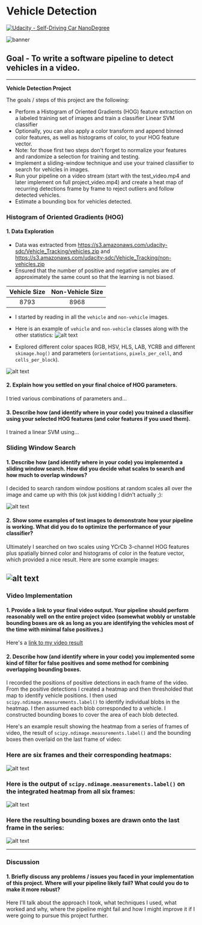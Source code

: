 
[//]: # (Image References)
[image1]: ./examples/car_not_car.png
[image2]: ./examples/HOG_example.jpg
[image3]: ./examples/sliding_windows.jpg
[image4]: ./examples/sliding_window.jpg
[image5]: ./examples/bboxes_and_heat.png
[image6]: ./examples/labels_map.png
[image7]: ./examples/output_bboxes.png
[image8]: ./output_images/banner.png "Banner"
[image9]: ./output_images/dataset_exploration.png "dataset_exploration"
[image10]: ./output_images/hog.png "hog"
[image11]: ./output_images/window.png "window"
[image12]: ./output_images/sliding_window_roi.png "sliding_window_roi"
[image13]: ./output_images/multiple_detection1.png "multiple_detection1"
[image14]: ./output_images/multiple_detection2.png "multiple_detection2"
[image15]: ./output_images/heatmap_without_threshold.png "heatmap_without_threshold"
[image16]: ./output_images/heatmap_with_threshold.png "heatmap_with_threshold"
[image17]: ./output_images/heatmap_grayscale.png "heatmap_grayscale"
[image18]: ./output_images/object_detection_final.png "object_detection_final"
[image19]: ./output_images/output1.gif "output1"
[image20]: ./output_images/output2.gif "output2"
[video1]: ./project_video.mp4

# Vehicle Detection
[![Udacity - Self-Driving Car NanoDegree](https://s3.amazonaws.com/udacity-sdc/github/shield-carnd.svg)](http://www.udacity.com/drive)

![banner][image8]

## Goal - To write a software pipeline to detect vehicles in a video.

---

**Vehicle Detection Project**

The goals / steps of this project are the following:

* Perform a Histogram of Oriented Gradients (HOG) feature extraction on a labeled training set of images and train a classifier Linear SVM classifier
* Optionally, you can also apply a color transform and append binned color features, as well as histograms of color, to your HOG feature vector. 
* Note: for those first two steps don't forget to normalize your features and randomize a selection for training and testing.
* Implement a sliding-window technique and use your trained classifier to search for vehicles in images.
* Run your pipeline on a video stream (start with the test_video.mp4 and later implement on full project_video.mp4) and create a heat map of recurring detections frame by frame to reject outliers and follow detected vehicles.
* Estimate a bounding box for vehicles detected.

### Histogram of Oriented Gradients (HOG)

#### 1. Data Exploration
- Data was extracted from https://s3.amazonaws.com/udacity-sdc/Vehicle_Tracking/vehicles.zip and https://s3.amazonaws.com/udacity-sdc/Vehicle_Tracking/non-vehicles.zip
- Ensured that the number of positive and negative samples are of approximately the same count so that the learning is not biased.


 **Vehicle Size**                     |  **Non-Vehicle Size** 
 :-------------------------:|:-------------------------:
 8793 |  8968
 

- I started by reading in all the `vehicle` and `non-vehicle` images.  
- Here is an example of `vehicle` and `non-vehicle` classes along with the other statistics:
![alt text][image9]

- Explored different color spaces RGB, HSV, HLS, LAB, YCRB and different `skimage.hog()` and parameters (`orientations`, `pixels_per_cell`, and `cells_per_block`).  

![alt text][image10]


#### 2. Explain how you settled on your final choice of HOG parameters.

I tried various combinations of parameters and...

#### 3. Describe how (and identify where in your code) you trained a classifier using your selected HOG features (and color features if you used them).

I trained a linear SVM using...

### Sliding Window Search

#### 1. Describe how (and identify where in your code) you implemented a sliding window search.  How did you decide what scales to search and how much to overlap windows?

I decided to search random window positions at random scales all over the image and came up with this (ok just kidding I didn't actually ;):

![alt text][image3]

#### 2. Show some examples of test images to demonstrate how your pipeline is working.  What did you do to optimize the performance of your classifier?

Ultimately I searched on two scales using YCrCb 3-channel HOG features plus spatially binned color and histograms of color in the feature vector, which provided a nice result.  Here are some example images:

![alt text][image4]
---

### Video Implementation

#### 1. Provide a link to your final video output.  Your pipeline should perform reasonably well on the entire project video (somewhat wobbly or unstable bounding boxes are ok as long as you are identifying the vehicles most of the time with minimal false positives.)
Here's a [link to my video result](./project_video.mp4)


#### 2. Describe how (and identify where in your code) you implemented some kind of filter for false positives and some method for combining overlapping bounding boxes.

I recorded the positions of positive detections in each frame of the video.  From the positive detections I created a heatmap and then thresholded that map to identify vehicle positions.  I then used `scipy.ndimage.measurements.label()` to identify individual blobs in the heatmap.  I then assumed each blob corresponded to a vehicle.  I constructed bounding boxes to cover the area of each blob detected.  

Here's an example result showing the heatmap from a series of frames of video, the result of `scipy.ndimage.measurements.label()` and the bounding boxes then overlaid on the last frame of video:

### Here are six frames and their corresponding heatmaps:

![alt text][image5]

### Here is the output of `scipy.ndimage.measurements.label()` on the integrated heatmap from all six frames:
![alt text][image6]

### Here the resulting bounding boxes are drawn onto the last frame in the series:
![alt text][image7]



---

### Discussion

#### 1. Briefly discuss any problems / issues you faced in your implementation of this project.  Where will your pipeline likely fail?  What could you do to make it more robust?

Here I'll talk about the approach I took, what techniques I used, what worked and why, where the pipeline might fail and how I might improve it if I were going to pursue this project further.  

